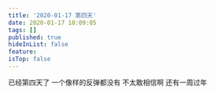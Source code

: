 ```yaml
---
title: '2020-01-17 第四天'
date: 2020-01-17 18:09:05
tags: []
published: true
hideInList: false
feature: 
isTop: false
---
```

已经第四天了
一个像样的反弹都没有
不太敢相信啊
还有一周过年
<!-- more -->
